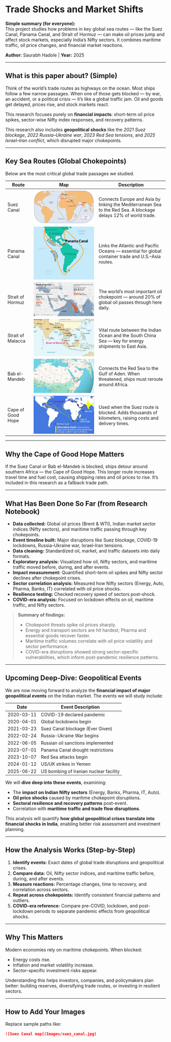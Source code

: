 # Trade Shocks and Market Shifts

**Simple summary (for everyone):**  
This project studies how problems in key global sea routes — like the Suez Canal, Panama Canal, and Strait of Hormuz — can make oil prices jump and affect stock markets, especially India’s Nifty sectors. It combines maritime traffic, oil price changes, and financial market reactions.

**Author:** Saurabh Hadole | **Year:** 2025

---

## What is this paper about? (Simple)

Think of the world’s trade routes as highways on the ocean. Most ships follow a few narrow passages. When one of those gets blocked — by war, an accident, or a political crisis — it’s like a global traffic jam. Oil and goods get delayed, prices rise, and stock markets react.  

This research focuses purely on **financial impacts**: short-term oil price spikes, sector-wise Nifty index responses, and recovery patterns.

This research also includes **geopolitical shocks** like the *2021 Suez blockage*, *2022 Russia–Ukraine war*, *2023 Red Sea tensions*, and *2025 Israel–Iran conflict*, which disrupted major chokepoints.

---

## Key Sea Routes (Global Chokepoints)

Below are the most critical global trade passages we studied.

| Route | Map | Description |
|-------|-----|-------------|
| Suez Canal | ![Suez Canal map](Images/suez_canal.jpg) | Connects Europe and Asia by linking the Mediterranean Sea to the Red Sea. A blockage delays 12% of world trade. |
| Panama Canal | ![Panama Canal map](Images/panama_canal.jpg) | Links the Atlantic and Pacific Oceans — essential for global container trade and U.S.–Asia routes. |
| Strait of Hormuz | ![Strait of Hormuz map](Images/strait_of_hormuz.jpg) | The world’s most important oil chokepoint — around 20% of global oil passes through here daily. |
| Strait of Malacca | ![Strait of Malacca map](Images/strait_of_malacca.jpg) | Vital route between the Indian Ocean and the South China Sea — key for energy shipments to East Asia. |
| Bab el-Mandeb | ![Bab el-Mandeb map](Images/bab_el_mandeb.jpg) | Connects the Red Sea to the Gulf of Aden. When threatened, ships must reroute around Africa. |
| Cape of Good Hope | ![Cape of Good Hope map](Images/cape_of_good_hope.jpg) | Used when the Suez route is blocked. Adds thousands of kilometers, raising costs and delivery times. |

---

## Why the Cape of Good Hope Matters

If the Suez Canal or Bab el-Mandeb is blocked, ships detour around southern Africa — the Cape of Good Hope. This longer route increases travel time and fuel cost, causing shipping rates and oil prices to rise. It’s included in this research as a fallback trade path.

---

## What Has Been Done So Far (from Research Notebook)

- **Data collected:** Global oil prices (Brent & WTI), Indian market sector indices (Nifty sectors), and maritime traffic passing through key chokepoints.  
- **Event timeline built:** Major disruptions like Suez blockage, COVID-19 lockdowns, Russia–Ukraine war, Israel–Iran tensions.  
- **Data cleaning:** Standardized oil, market, and traffic datasets into daily formats.  
- **Exploratory analysis:** Visualized how oil, Nifty sectors, and maritime traffic moved before, during, and after events.  
- **Impact measurement:** Quantified short-term oil spikes and Nifty sector declines after chokepoint crises.  
- **Sector correlation analysis:** Measured how Nifty sectors (Energy, Auto, Pharma, Banks, IT) correlated with oil price shocks.  
- **Resilience testing:** Checked recovery speed of sectors post-shock.  
- **COVID-era analysis:** Focused on lockdown effects on oil, maritime traffic, and Nifty sectors.

> **Summary of findings:**  
> - Chokepoint threats spike oil prices sharply.  
> - Energy and transport sectors are hit hardest; Pharma and essential goods recover faster.  
> - Maritime traffic volumes correlate with oil price volatility and sector performance.  
> - COVID-era disruptions showed strong sector-specific vulnerabilities, which inform post-pandemic resilience patterns.

---

## Upcoming Deep-Dive: Geopolitical Events

We are now moving forward to analyze the **financial impact of major geopolitical events** on the Indian market. The events we will study include:

| Date       | Event Description |
|-----------|------------------|
| 2020-03-11 | COVID-19 declared pandemic |
| 2020-04-01 | Global lockdowns begin |
| 2021-03-23 | Suez Canal blockage (Ever Given) |
| 2022-02-24 | Russia-Ukraine War begins |
| 2022-06-05 | Russian oil sanctions implemented |
| 2023-07-01 | Panama Canal drought restrictions |
| 2023-10-07 | Red Sea attacks begin |
| 2024-01-12 | US/UK strikes in Yemen |
| 2025-06-22 | US bombing of Iranian nuclear facility |

We will **dive deep into these events**, examining:

- The **impact on Indian Nifty sectors** (Energy, Banks, Pharma, IT, Auto).  
- **Oil price shocks** caused by maritime chokepoint disruptions.  
- **Sectoral resilience and recovery patterns** post-event.  
- Correlation with **maritime traffic and trade flow disruptions**.

This analysis will quantify **how global geopolitical crises translate into financial shocks in India**, enabling better risk assessment and investment planning.

---

## How the Analysis Works (Step-by-Step)

1. **Identify events:** Exact dates of global trade disruptions and geopolitical crises.  
2. **Compare data:** Oil, Nifty sector indices, and maritime traffic before, during, and after events.  
3. **Measure reactions:** Percentage changes, time to recovery, and correlation across sectors.  
4. **Repeat across chokepoints:** Identify consistent financial patterns and outliers.  
5. **COVID-era reference:** Compare pre-COVID, lockdown, and post-lockdown periods to separate pandemic effects from geopolitical shocks.

---

## Why This Matters

Modern economies rely on maritime chokepoints. When blocked:  

- Energy costs rise.  
- Inflation and market volatility increase.  
- Sector-specific investment risks appear.  

Understanding this helps investors, companies, and policymakers plan better: building reserves, diversifying trade routes, or investing in resilient sectors.

---

## How to Add Your Images

Replace sample paths like:

```markdown
![Suez Canal map](Images/suez_canal.jpg)
